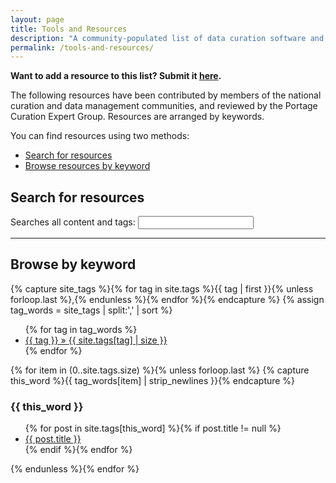 ```yaml
---
layout: page
title: Tools and Resources  
description: "A community-populated list of data curation software and guidance materials."
permalink: /tools-and-resources/
---
```


**Want to add a resource to this list? Submit it [here](/submit-a-resource).**

The following resources have been contributed by members of the national curation and data management communities, and reviewed by the Portage Curation Expert Group. Resources are arranged by keywords. 

You can find resources using two methods: 
* [Search for resources](#search-for-resources)
* [Browse resources by keyword](#browse-by-keyword)

## Search for resources
<form id="site_search">

<p>Searches all content and tags:
<input id="search" type="text"/></form></p>

<hr>

<div id="results"></div>
<ul id="search_results"></ul>
<script src="{{site.baseurl}}/js/elasticlunr.min.js"></script>
<script src="https://ajax.googleapis.com/ajax/libs/jquery/1.11.3/jquery.min.js"></script>
<script src="{{site.baseurl}}/js/search.js"></script>



## Browse by keyword

{% capture site_tags %}{% for tag in site.tags %}{{ tag | first }}{% unless forloop.last %},{% endunless %}{% endfor %}{% endcapture %}
{% assign tag_words = site_tags | split:',' | sort %}

<div id="tags">
  <ul class="tags">
  {% for tag in tag_words %}
    <li><a href="#{{ tag | cgi_escape }}">{{ tag }} &raquo; <span>{{ site.tags[tag] | size }}</span></a></li>
  {% endfor %}
  </ul>

  {% for item in (0..site.tags.size) %}{% unless forloop.last %}
    {% capture this_word %}{{ tag_words[item] | strip_newlines }}{% endcapture %}
  <h3 id="{{ this_word | cgi_escape }}">{{ this_word }}</h3>
  <ul class="posts">
    {% for post in site.tags[this_word] %}{% if post.title != null %}
    <li itemscope><a href="{{ post.url }}">{{ post.title }}</a></li>
    {% endif %}{% endfor %}
  </ul>
  {% endunless %}{% endfor %}
</div>




